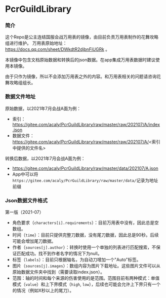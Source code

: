 # PcrGuildLibrary

### 简介

这个Repo是公主连结国服会战万用表的镜像，由目前负责万用表制作的花舞攻略组进行维护。
万用表原始地址：https://docs.qq.com/sheet/DWkdtR2djbnFiUGRk 。

本镜像中包含文档原始数据和转换后的json数据。在app集成万用表数据时建议使用本镜像。

由于只作为镜像，所以不会添加万用表之外的内容。和万用表相关的问题请咨询花舞攻略组组长。

### 数据文件地址

原始数据，以2021年7月会战A面为例：

* 索引：https://gitee.com/acaly/PcrGuildLibrary/raw/master/raw/202107/A/index.json
* 数据文件：https://gitee.com/acaly/PcrGuildLibrary/raw/master/raw/202107/A/<索引中提供的文件名>

转换后数据，以2021年7月会战A面为例：

* https://gitee.com/acaly/PcrGuildLibrary/raw/master/data/202107/A.json
* App中可以将`https://gitee.com/acaly/PcrGuildLibrary/raw/master/data/`记录为地址前缀

### Json数据文件格式

第一版（2021-07）

* 角色要求（`characters[i].requirements`）：目前万用表中没有，因此总是空数组。
* 时间（`time`）：目前只提供完整刀数据，没有尾刀数据，因此总是90秒。后续可能会增加尾刀数据。
* 作者（`sources[j].author`）：转换时使用一个单独的列表进行匹配搜索，不保证匹配成功。找不到作者名字的情况下为null。
* 标签（`labels`）：目前只根据轴名，为自动刀增加一个"Auto"标签。
* 图片（`sources[j].images`）：数组内容为图片下载地址。这些图片文件可以从原始数据文件夹中找到（需要读取index.json）。
* 范围：轴的时间和每个来源的伤害使用的是范围。范围目前有两种模式：单值模式（`value`）和上下界模式（`high`, `low`），后续也可能会允许上下界只有一个的情况（例如X秒以上的尾刀）。
